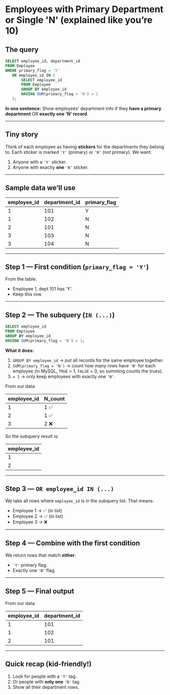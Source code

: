 # Employees with Primary Department or Single 'N' (explained like you’re 10)

## The query

```sql
SELECT employee_id, department_id
FROM Employee 
WHERE primary_flag = 'Y'
   OR employee_id IN (
       SELECT employee_id
       FROM Employee
       GROUP BY employee_id
       HAVING SUM(primary_flag = 'N') = 1
   );
```

**In one sentence:** Show employees’ department info if they **have a primary department** OR **exactly one 'N' record**.

---

## Tiny story

Think of each employee as having **stickers** for the departments they belong to. Each sticker is marked `'Y'` (primary) or `'N'` (not primary). We want:

1. Anyone with a `'Y'` sticker.
2. Anyone with exactly **one** `'N'` sticker.

---

## Sample data we’ll use

| employee\_id | department\_id | primary\_flag |
| ------------ | -------------- | ------------- |
| 1            | 101            | Y             |
| 1            | 102            | N             |
| 2            | 101            | N             |
| 3            | 103            | N             |
| 3            | 104            | N             |

---

## Step 1 — First condition (`primary_flag = 'Y'`)

From the table:

* Employee 1, dept 101 has 'Y'.
* Keep this row.

---

## Step 2 — The subquery (`IN (...)`)

```sql
SELECT employee_id
FROM Employee
GROUP BY employee_id
HAVING SUM(primary_flag = 'N') = 1;
```

**What it does:**

1. `GROUP BY employee_id` → put all records for the same employee together.
2. `SUM(primary_flag = 'N')` → count how many rows have `'N'` for each employee (in MySQL, `TRUE` = 1, `FALSE` = 0, so summing counts the trues).
3. `= 1` → only keep employees with exactly one `'N'`.

From our data:

| employee\_id | N\_count |
| ------------ | -------- |
| 1            | 1 ✅      |
| 2            | 1 ✅      |
| 3            | 2 ❌      |

So the subquery result is:

| employee\_id |
| ------------ |
| 1            |
| 2            |

---

## Step 3 — `OR employee_id IN (...)`

We take all rows where `employee_id` is in the subquery list. That means:

* Employee 1 → ✅ (in list)
* Employee 2 → ✅ (in list)
* Employee 3 → ❌

---

## Step 4 — Combine with the first condition

We return rows that match **either**:

* `'Y'` primary flag.
* Exactly one `'N'` flag.

---

## Step 5 — Final output

From our data:

| employee\_id | department\_id |
| ------------ | -------------- |
| 1            | 101            |
| 1            | 102            |
| 2            | 101            |

---

## Quick recap (kid-friendly!)

1. Look for people with a `'Y'` tag.
2. Or people with **only one** `'N'` tag.
3. Show all their department rows.
